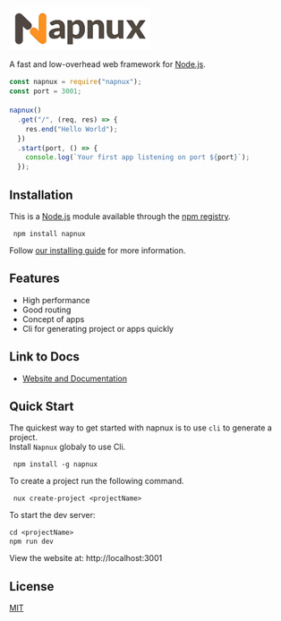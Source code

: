 <img src="https://github.com/Ekbal41/napnux/blob/main/napnux.png" width=50% height=50%>

A fast and low-overhead web framework for [Node.js](http://nodejs.org).

```js
const napnux = require("napnux");
const port = 3001;

napnux()
  .get("/", (req, res) => {
    res.end("Hello World");
  })
  .start(port, () => {
    console.log(`Your first app listening on port ${port}`);
  });
```

## Installation

This is a [Node.js](https://nodejs.org/en/) module available through the
[npm registry](https://www.npmjs.com/).

```console
 npm install napnux
```

Follow [our installing guide](https://napnux.vercel.app/docs/get-started/)
for more information.

## Features

- High performance
- Good routing
- Concept of apps
- Cli for generating project or apps quickly

## Link to Docs

- [Website and Documentation](https://napnux.vercel.app/)

## Quick Start

The quickest way to get started with napnux is to use `cli` to generate a project.  
Install `Napnux` globaly to use Cli.

```console
 npm install -g napnux
```

To create a project run the following command.

```console
 nux create-project <projectName>
```

To start the dev server:

```console
cd <projectName>
npm run dev
```

View the website at: http://localhost:3001

## License

[MIT](LICENSE)
